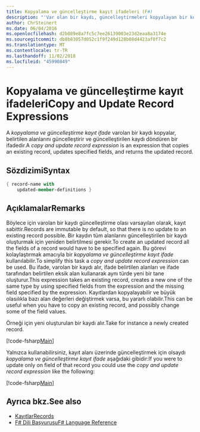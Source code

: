 ```yaml
---
title: Kopyalama ve güncelleştirme kayıt ifadeleri (F#)
description: "'Var olan bir kaydı, güncelleştirmeleri kopyalayan bir kopyalama ve güncelleştirme kayıt expression' alanları belirtilen ve güncelleştirilen bir kaydı döndürür yazmayı öğrenin."
author: ChrSteinert
ms.date: 06/04/2016
ms.openlocfilehash: d2b089e8a7fc5c7ee26139003e23d2eaa8a3174e
ms.sourcegitcommit: db8b83057d052c1f9f249d128b08d4423af0f7c2
ms.translationtype: MT
ms.contentlocale: tr-TR
ms.lasthandoff: 11/02/2018
ms.locfileid: "45990849"
---
```

# <a name="copy-and-update-record-expressions"></a><span data-ttu-id="76f38-103">Kopyalama ve güncelleştirme kayıt ifadeleri</span><span class="sxs-lookup"><span data-stu-id="76f38-103">Copy and Update Record Expressions</span></span>

<span data-ttu-id="76f38-104">A *kopyalama ve güncelleştirme kayıt ifade* varolan bir kaydı kopyalar, belirtilen alanlarını güncelleştirir ve güncelleştirilen kaydı döndüren bir ifadedir.</span><span class="sxs-lookup"><span data-stu-id="76f38-104">A *copy and update record expression* is an expression that copies an existing record, updates specified fields, and returns the updated record.</span></span>

## <a name="syntax"></a><span data-ttu-id="76f38-105">Sözdizimi</span><span class="sxs-lookup"><span data-stu-id="76f38-105">Syntax</span></span>

```fsharp
{ record-name with
    updated-member-definitions }
```

## <a name="remarks"></a><span data-ttu-id="76f38-106">Açıklamalar</span><span class="sxs-lookup"><span data-stu-id="76f38-106">Remarks</span></span>

<span data-ttu-id="76f38-107">Böylece için varolan bir kaydı güncelleştirme olası varsayılan olarak, kayıt sabittir.</span><span class="sxs-lookup"><span data-stu-id="76f38-107">Records are immutable by default, so that there is no update to an existing record possible.</span></span> <span data-ttu-id="76f38-108">Bir kaydın tüm alanlarını güncelleştirilen bir kaydı oluşturmak için yeniden belirtilmesi gerekir.</span><span class="sxs-lookup"><span data-stu-id="76f38-108">To create an updated record all the fields of a record would have to be specified again.</span></span> <span data-ttu-id="76f38-109">Bu görevi kolaylaştırmak amacıyla bir *kopyalama ve güncelleştirme kayıt ifade* kullanılabilir.</span><span class="sxs-lookup"><span data-stu-id="76f38-109">To simplify this task a *copy and update record expression* can be used.</span></span> <span data-ttu-id="76f38-110">Bu ifade, varolan bir kaydı alır, ifade belirtilen alanları ve ifade tarafından belirtilen eksik alan kullanarak aynı türde yeni bir tane oluşturur.</span><span class="sxs-lookup"><span data-stu-id="76f38-110">This expression takes an existing record, creates a new one of the same type by using specified fields from the expression and the missing field specified by the expression.</span></span>
<span data-ttu-id="76f38-111">Kayıtlardan kopyalayabilir ve büyük olasılıkla bazı alan değerleri değiştirmek varsa, bu yararlı olabilir.</span><span class="sxs-lookup"><span data-stu-id="76f38-111">This can be useful when you have to copy an existing record, and possibly change some of the field values.</span></span>

<span data-ttu-id="76f38-112">Örneği için yeni oluşturulan bir kaydı alır.</span><span class="sxs-lookup"><span data-stu-id="76f38-112">Take for instance a newly created record.</span></span>

[!code-fsharp[Main](../../../samples/snippets/fsharp/lang-ref-1/snippet1905.fs)]

<span data-ttu-id="76f38-113">Yalnızca kullanabilirsiniz, kayıt alanı üzerinde güncelleştirmek için olsaydı *kopyalama ve güncelleştirme kayıt ifade* aşağıdaki gibidir:</span><span class="sxs-lookup"><span data-stu-id="76f38-113">If you were to update only on field of that record you could use the *copy and update record expression* like the following:</span></span>

[!code-fsharp[Main](../../../samples/snippets/fsharp/lang-ref-1/snippet1906.fs)]

## <a name="see-also"></a><span data-ttu-id="76f38-114">Ayrıca bkz.</span><span class="sxs-lookup"><span data-stu-id="76f38-114">See also</span></span>

- [<span data-ttu-id="76f38-115">Kayıtlar</span><span class="sxs-lookup"><span data-stu-id="76f38-115">Records</span></span>](records.md)
- [<span data-ttu-id="76f38-116">F# Dili Başvurusu</span><span class="sxs-lookup"><span data-stu-id="76f38-116">F# Language Reference</span></span>](index.md)

